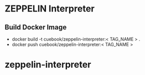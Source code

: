 # ZEPPELIN Interpreter
## Build Docker Image
* docker build -t cuebook/zeppelin-interpreter:< TAG_NAME > .
* docker push cuebook/zeppelin-interpreter:< TAG_NAME >
# zeppelin-interpreter
